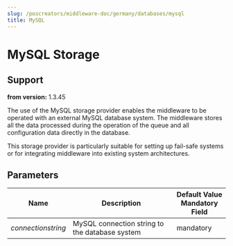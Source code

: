 ```yaml
---
slug: /poscreators/middleware-doc/germany/databases/mysql
title: MySQL
---
```


# MySQL Storage

## Support

**from version:** 1.3.45

The use of the MySQL storage provider enables the middleware to be operated with an external MySQL database system. The middleware stores all the data processed during the operation of the queue and all configuration data directly in the database.

This storage provider is particularly suitable for setting up fail-safe systems or for integrating middleware into existing system architectures.

## Parameters

| Name                        | Description                                                                                                      | **Default Value**<br />**Mandatory Field** |
| --------------------------- | ---------------------------------------------------------------------------------------------------------------- | ------------------------------------------ |
| _connectionstring_          | MySQL connection string to the database system                                                                   | mandatory                                  |
